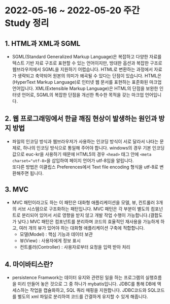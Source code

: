 # 2022-05-16 ~ 2022-05-20 주간 Study 정리

## 1. HTML과 XML과 SGML
- SGML(Standard Generalized Markup Language)은 복잡하고 다양한 자료를 텍스트 기반 자료 구조로 표현할 수 있는 언어이지만, 방대한 옵션과 복잡한 구조로 웹브라우저에서 SGML을 지원하기 어렵습니다. HTML로 변환하는 과정에서 자료가 생략되고 축약되어 원본의 의미가 왜곡될 수 있다는 단점이 있습니다.
HTML은 (HyperText Markup Language)로 인터넷 웹 문서를 표현하는 표준화된 마크업 언어입니다.
XML(Extensible Markup Language)은 HTML의 단점을 보완한 인터넷 언어로, SGML의 복잡한 단점을 개선한 특수한 목적을 갖는 마크업 언어입니다.

## 2. 웹 프로그래밍에서 한글 깨짐 현상이 발생하는 원인과 방지 방법
- 파일의 인코딩 방식과 웹브라우저가 사용하는 인코딩 방식이 서로 달라서 나타는 문제로, 하나의 인코딩 방식으로 통일해 주어야 합니다.
windows의 경우 기본 인코딩 값으로 euc-kr을 사용하기 때문에 HTML5의 경우 `<head>` 태그 안에 `<meta charset="utf-8>`을 삽입하여 페이지 언어가 utf-8임을 알립니다.  
또다른 방법은 이클립스 Preferences에서 Text file encoding 형식을 utf-8로 변환해주면 됩니다.


## 3. MVC
- MVC 패턴이라고도 하는 이 패턴은 대화형 애플리케이션을 모델, 뷰, 컨트롤러 3개의 서브 시스템으로 구조화하는 패턴입니다.
MVC 패턴은 각 부분이 별도의 컴포넌트로 분리되어 있어서 서로 영향을 받지 않고 개발 작업 수행이 가능합니다.(결합도가 낮다.)
MVC 패턴은 컴포넌트를 분리하며 코드의 효율적인 재사용을 가능하게 하고, 여러 개의 뷰가 있어야 하는 대화형 애플리케이션 구축에 적합합니다.
  - 모델(Model) : 핵심 기능과 데이터 보관
  - 뷰(View) : 사용자에게 정보 표시
  - 컨트롤러(Controller) : 사용자로부터 요청을 입력 받아 처리

## 4. 마이바티스란?
- persistence Framwork는 데이터 유지와 관련된 일을 하는 프로그램의 실행흐름을 미리 만들어 놓은 것으로 그 중 하나가 mybatis입니다.
JDBC를 통해 DB에 액세스하는 작업을 캡슐화하고, SQL 쿼리 매핑을 지원합니다.
JDBC코드와 SQL코드를 별도의 xml 파일로 분리하여 코드를 간결하게 유지할 수 있게 해줍니다.